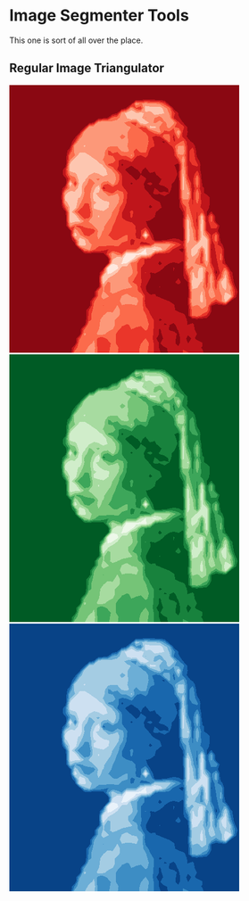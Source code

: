 # Image Segmenter Tools

This one is sort of all over the place.

## Regular Image Triangulator

<img src="./imgs/gwpe_lin_triang_Reds_r.png">
<img src="./imgs/gwpe_lin_triang_Greens_r.png">
<img src="./imgs/gwpe_lin_triang_Blues_r.png">